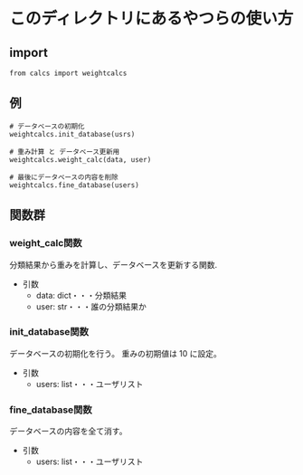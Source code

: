 # このディレクトリにあるやつらの使い方

## import

```python=
from calcs import weightcalcs
```

## 例

```python=
# データベースの初期化
weightcalcs.init_database(usrs)

# 重み計算 と データベース更新用
weightcalcs.weight_calc(data, user)

# 最後にデータベースの内容を削除
weightcalcs.fine_database(users)
```

## 関数群

### weight_calc関数

分類結果から重みを計算し、データベースを更新する関数.

* 引数
  * data: dict・・・分類結果
  * user: str・・・誰の分類結果か

### init_database関数

データベースの初期化を行う。
重みの初期値は 10 に設定。

* 引数
  * users: list・・・ユーザリスト

### fine_database関数

データベースの内容を全て消す。

* 引数
  * users: list・・・ユーザリスト
